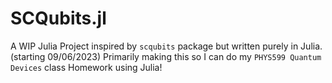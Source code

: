 # SCQubits.jl

A WIP Julia Project inspired by `scqubits` package but written purely in Julia. (starting 09/06/2023)
Primarily making this so I can do my `PHYS599 Quantum Devices` class Homework using Julia!
